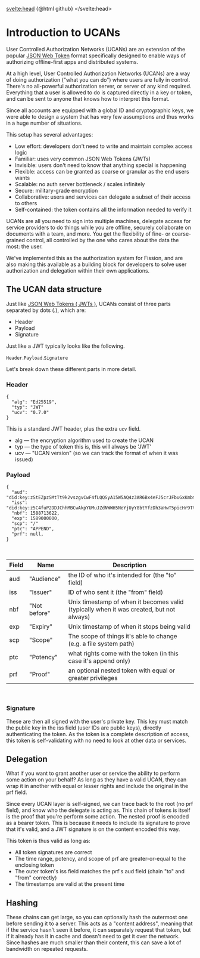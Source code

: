 <script lang="ts">
  import github from "svelte-highlight/src/styles/github";
  import Highlight from "svelte-highlight"
  import typescript from "svelte-highlight/src/languages/typescript";
  import OutlineHelper from '$components/OutlineHelper.svelte'
</script>

<svelte:head>
  {@html github}
</svelte:head>

<OutlineHelper />

<div class="markdown-generated">

# Introduction to UCANs

User Controlled Authorization Networks (UCANs) are an extension of the popular [JSON Web Token](https://jwt.io/) format specifically designed to enable ways of authorizing offline-first apps and distributed systems.

At a high level, User Controlled Authorization Networks (UCANs) are a way of doing authorization ("what you can do") where users are fully in control. There's no all-powerful authorization server, or server of any kind required. Everything that a user is allowed to do is captured directly in a key or token, and can be sent to anyone that knows how to interpret this format.

Since all accounts are equipped with a global ID and cryptographic keys, we were able to design a system that has very few assumptions and thus works in a huge number of situations.

This setup has several advantages:

* Low effort: developers don't need to write and maintain complex access logic
* Familiar: uses very common JSON Web Tokens (JWTs)
* Invisible: users don't need to know that anything special is happening
* Flexible: access can be granted as coarse or granular as the end users wants
* Scalable: no auth server bottleneck / scales infinitely
* Secure: military-grade encryption
* Collaborative: users and services can delegate a subset of their access to others
* Self-contained: the token contains all the information needed to verify it

UCANs are all you need to sign into multiple machines, delegate access for service providers to do things while you are offline, securely collaborate on documents with a team, and more. You get the flexibility of fine- or coarse-grained control, all controlled by the one who cares about the data the most: the user.

We've implemented this as the authorization system for Fission, and are also making this available as a building block for developers to solve user authorization and delegation within their own applications.

<h2>The UCAN data structure</h2>

Just like [JSON Web Tokens ( JWTs )](https://jwt.io/), UCANs consist of three parts separated by dots (.), which are:

* Header
* Payload
* Signature

Just like a JWT typically looks like the following.

<p>
  <span class=".eg-header"><code>Header</code></span>.<span class="eg-payload"><code>Payload</code></span>.<span class="eg-sig"><code>Signature</code></span>
</p>

Let's break down these different parts in more detail.

### Header

```
{
  "alg": "Ed25519",
  "typ": "JWT"
  "ucv": "0.7.0"
}
```

This is a standard JWT header, plus the extra `ucv` field.

* alg — the encryption algorithm used to create the UCAN
* typ — the type of token this is, this will always be 'JWT'
* ucv — "UCAN version" (so we can track the format of when it was issued)


### Payload

```
{
  "aud": "did:key:zStEZpzSMtTt9k2vszgvCwF4fLQQSyA15W5AQ4z3AR6Bx4eFJ5crJFbuGxKmbma4",
  "iss": "did:key:z5C4fuP2DDJChhMBCwAkpYUMuJZdNWWH5NeYjUyY8btYfzDh3aHwT5picHr9Ttjq",
  "nbf": 1588713622,
  "exp": 1589000000,
  "scp": "/"
  "ptc": "APPEND",
  "prf": null,
}
```
<br/>

|Field| Name | Description
|-----|---------------|------------------------------------------------------------------------------------------|
|aud  | "Audience"    |the ID of who it's intended for (the "to" field)
|iss  | "Issuer"      |ID of who sent it (the "from" field)
|nbf  | "Not before"  |Unix timestamp of when it becomes valid (typically when it was created, but not always)
|exp  | "Expiry"      |Unix timestamp of when it stops being valid
|scp  | "Scope"       |The scope of things it's able to change (e.g. a file system path)
|ptc  | "Potency"     |what rights come with the token (in this case it's append only)
|prf  | "Proof"       |an optional nested token with equal or greater privileges
<br/>

### Signature

These are then all signed with the user's private key. This key must match the public key in the iss field (user IDs are public keys), directly authenticating the token. As the token is a complete description of access, this token is self-validating with no need to look at other data or services.

## Delegation

What if you want to grant another user or service the ability to perform some action on your behalf? As long as they have a valid UCAN, they can wrap it in another with equal or lesser rights and include the original in the prf field.

Since every UCAN layer is self-signed, we can trace back to the root (no prf field), and know who the delegate is acting as. This chain of tokens is itself is the proof that you're perform some action. The nested proof is encoded as a bearer token. This is because it needs to include its signature to prove that it's valid, and a JWT signature is on the content encoded this way.

This token is thus valid as long as:

 * All token signatures are correct
 * The time range, potency, and scope of prf are greater-or-equal to the enclosing token
 * The outer token's iss field matches the prf's aud field (chain "to" and "from" correctly)
 * The timestamps are valid at the present time

## Hashing

These chains can get large, so you can optionally hash the outermost one before sending it to a server. This acts as a "content address", meaning that if the service hasn't seen it before, it can separately request that token, but if it already has it in cache and doesn't need to get it over the network. Since hashes are much smaller than their content, this can save a lot of bandwidth on repeated requests.

</div>

<style>
:global(.\.eg-header) {
  color: red;
}

:global(.eg-payload) {
  color: green;
}

:global(.eg-sig) {
  color: blue;
}
</style>
